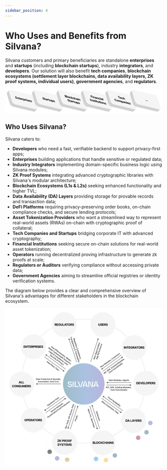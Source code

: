 ```yaml
---
sidebar_position: 4
---
```


# Who Uses and Benefits from Silvana?

Silvana customers and primary beneficiaries are standalone **enterprises** and **startups** (including **blockchain startups**), industry **integrators**, and **developers**. Our solution will also benefit **tech companies**, **blockchain ecosystems (settlement layer blockchains, data availability layers, ZK proof systems, individual users)**, **government agencies**, and **regulators**.

![Beneficiaries](./img/beneficiaries.png)

## Who Uses Silvana?
Silvana caters to:
- **Developers** who need a fast, verifiable backend to support privacy-first apps;
- **Enterprises** building applications that handle sensitive or regulated data;
- **Industry Integrators** implementing domain-specific business logic using Silvana modules;
- **ZK Proof Systems** integrating advanced cryptographic libraries with Silvana's modular architecture;
- **Blockchain Ecosystems (L1s & L2s)** seeking enhanced functionality and higher TVL;
- **Data Availability (DA) Layers** providing storage for provable records and transaction data;
- **DeFi Platforms** requiring privacy-preserving order books, on-chain compliance checks, and secure lending protocols;
- **Asset Tokenization Providers** who want a streamlined way to represent real-world assets (RWAs) on-chain with cryptographic proof of collateral;
- **Tech Companies and Startups** bridging corporate IT with advanced cryptography;
- **Financial Institutions** seeking secure on-chain solutions for real-world asset tokenization;
- **Operators** running decentralized proving infrastructure to generate zk proofs at scale;
- **Regulators or Auditors** verifying compliance without accessing private data;
- **Government Agencies** aiming to streamline official registries or identity verification systems.

The diagram below provides a clear and comprehensive overview of Silvana's advantages for different stakeholders in the blockchain ecosystem.

![Silvana Value](./img/silvana-value.png)